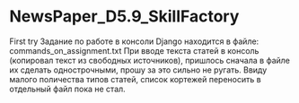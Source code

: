 # NewsPaper_D5.9_SkillFactory
First try
Задание по работе в консоли Django находится в файле: commands_on_assignment.txt
При вводе текста статей в консоль (копировал текст из свободных источников), пришлось сначала в файле их сделать однострочными, прошу за это сильно не ругать.
Ввиду малого поличества типов статей, список кортежей переносить в отдельный файл пока не стал.
